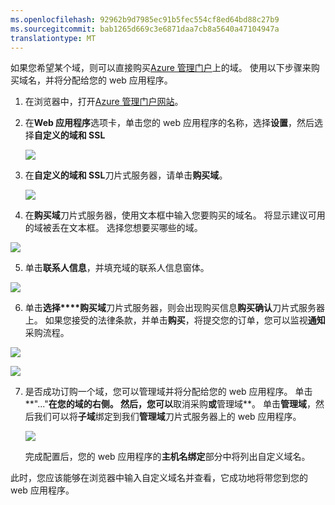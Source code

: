 ```yaml
---
ms.openlocfilehash: 92962b9d7985ec91b5fec554cf8ed64bd88c27b9
ms.sourcegitcommit: bab1265d669c3e6871daa7cb8a5640a47104947a
translationtype: MT
---
```

如果您希望某个域，则可以直接购买[Azure 管理门户](https://portal.azure.com)上的域。 使用以下步骤来购买域名，并将分配给您的 web 应用程序。

1. 在浏览器中，打开[Azure 管理门户网站](https://portal.azure.com)。

2. 在**Web 应用程序**选项卡，单击您的 web 应用程序的名称，选择**设置**，然后选择**自定义的域和 SSL**

    ![](./media/custom-dns-web-site/dncmntask-cname-6.png)

3. 在**自定义的域和 SSL**刀片式服务器，请单击**购买域**。

    ![](./media/custom-dns-web-site/dncmntask-cname-buydomains-1.png)

4. 在**购买域**刀片式服务器，使用文本框中输入您要购买的域名。 将显示建议可用的域被丢在文本框。 选择您想要买哪些的域。

  ![](./media/custom-dns-web-site/dncmntask-cname-buydomains-2.png)

5. 单击**联系人信息**，并填充域的联系人信息窗体。

  ![](./media/custom-dns-web-site/dncmntask-cname-buydomains-3.png)

6. 单击**选择****购买域**刀片式服务器，则会出现购买信息**购买确认**刀片式服务器上。 如果您接受的法律条款，并单击**购买**，将提交您的订单，您可以监视**通知**采购流程。

  ![](./media/custom-dns-web-site/dncmntask-cname-buydomains-4.png)

  ![](./media/custom-dns-web-site/dncmntask-cname-buydomains-5.png)

7. 是否成功订购一个域，您可以管理域并将分配给您的 web 应用程序。 单击**"..."**在您的域的右侧。 然后，您可以**取消采购**或**管理域**。 单击**管理域**，然后我们可以将**子域**绑定到我们**管理域**刀片式服务器上的 web 应用程序。

    ![](./media/custom-dns-web-site/dncmntask-cname-buydomains-6.png)

    完成配置后，您的 web 应用程序的**主机名绑定**部分中将列出自定义域名。

此时，您应该能够在浏览器中输入自定义域名并查看，它成功地将带您到您的 web 应用程序。
